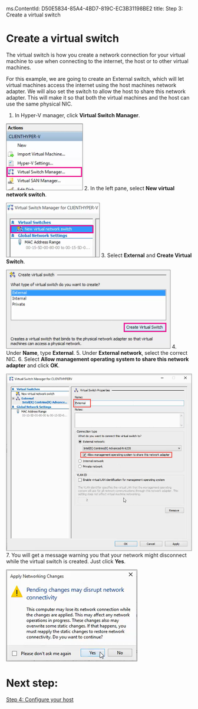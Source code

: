 ms.ContentId: D50E5834-85A4-4BD7-819C-EC3B31198BE2
title: Step 3: Create a virtual switch

# Create a virtual switch #

The virtual switch is how you create a network connection for your virtual machine to use when connecting to the internet, the host or to other virtual machines.

For this example, we are going to create an External switch, which will let virtual machines access the internet using the host machines network adapter. We will also set the switch to allow the host to share this network adapter. This will make it so that both the virtual machines and the host can use the same physical NIC.

1. In Hyper-V manager, click **Virtual Switch Manager**.

  ![](media/virtual_switch_manager1.png)
2. In the left pane, select **New virtual network switch**.

  ![](media/new_switch.png)
3. Select **External** and **Create Virtual Switch**.

  ![](media/new_switch_createbutton.png)
4. Under **Name**, type **External**. 
5. Under **External network**, select the correct NIC.
6. Select **Allow management operating system to share this network adapter** and click **OK**. 
  
  ![](media/share_nic.png)
7. You will get a message warning you that your network might disconnect while the virtual switch is created. Just click **Yes**.
  
  ![](media/network_warning.png)

# Next step: #
[Step 4: Configure your host](step4.md)